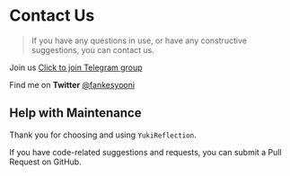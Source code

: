 # Contact Us

> If you have any questions in use, or have any constructive suggestions, you can contact us.

Join us [Click to join Telegram group](https://t.me/YukiReflection)

Find me on **Twitter** [@fankesyooni](https://twitter.com/fankesyooni)

## Help with Maintenance

Thank you for choosing and using `YukiReflection`.

If you have code-related suggestions and requests, you can submit a Pull Request on GitHub.